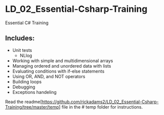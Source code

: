 # LD_02_Essential-Csharp-Training
Essential C# Training

## Includes: 
* Unit tests
  *  NLlog
* Working with simple and multidimensional arrays
* Managing ordered and unordered data with lists
* Evaluating conditions with if-else statements
* Using OR, AND, and NOT operators
* Building loops
* Debugging 
* Exceptions handeling  

Read the readme[https://github.com/rickadams2/LD_02_Essential-Csharp-Training/tree/master/temp] file in the # temp folder for instructions.  
